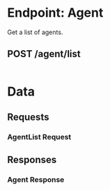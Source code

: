 # Endpoint: Agent

Get a list of agents.

## POST /agent/list

```

```

# Data

## Requests

### AgentList Request

## Responses

<a name="AgentResponse" />

### Agent Response
